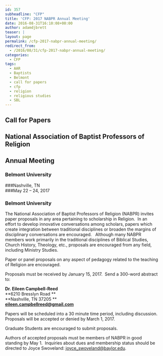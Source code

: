 ```yaml
---
id: 357
subheadline: "CFP"
title: 'CFP: 2017 NABPR Annual Meeting'
date: 2016-08-31T16:10:08+00:00
author: adamdjbrett
teaser: |
layout: page
permalink: /cfp-2017-nabpr-annual-meeting/
redirect_from:
  - /2016/08/31/cfp-2017-nabpr-annual-meeting/
categories:
  - CFP
tags:
  - AAR
  - Baptists
  - Belmont
  - call for papers
  - cfp
  - religion
  - religious studies
  - SBL
---
```

## Call for Papers  
## National Association of Baptist Professors of Religion  
## Annual Meeting  
### Belmont University  
###Nashville, TN  
###May 22 – 24, 2017
### Belmont University

The National Association of Baptist Professors of Religion (NABPR) invites paper proposals in any area pertaining to scholarship in Religion.  In an effort to develop innovative conversations among scholars, papers which create integration between traditional disciplines or broaden the margins of disciplinary conversations are encouraged.   Although many NABPR members work primarily in the traditional disciplines of Biblical Studies, Church History, Theology, etc., proposals are encouraged from any field, including Ministry Studies.

Paper or panel proposals on any aspect of pedagogy related to the teaching of Religion are encouraged.

Proposals must be received by January 15, 2017.  Send a 300-word abstract to:

**Dr. Eileen Campbell-Reed**  
**6210 Bresslyn Road **  
**Nashville, TN 37205 **  
**<eileen.campbellreed@gmail.com>**

Papers will be scheduled into a 30 minute time period, including discussion.  
Proposals will be accepted or denied by March 1, 2017.

Graduate Students are encouraged to submit proposals.

Authors of accepted proposals must be members of NABPR in good standing by May 1.  Inquiries about dues and membership status should be directed to Joyce Swoveland: joyce_swoveland@baylor.edu.
